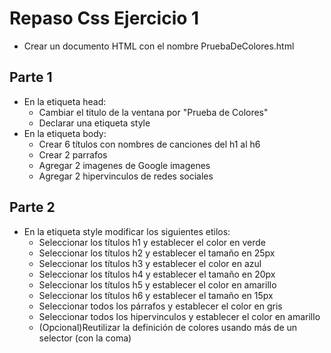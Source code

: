 # Repaso Css Ejercicio 1

* Crear un documento HTML con el nombre PruebaDeColores.html

## Parte 1
* En la etiqueta head:
    * Cambiar el titulo de la ventana por "Prueba de Colores"
    * Declarar una etiqueta style
* En la etiqueta body:
    * Crear 6 títulos con nombres de canciones del h1 al h6
    * Crear 2 parrafos
    * Agregar 2 imagenes de Google imagenes
    * Agregar 2 hipervinculos de redes sociales

## Parte 2    

* En la etiqueta style modificar los siguientes etilos:
  * Seleccionar los títulos h1 y establecer el color en verde
  * Seleccionar los títulos h2 y establecer el tamaño en 25px
  * Seleccionar los títulos h3 y establecer el color en azul
  * Seleccionar los títulos h4 y establecer el tamaño en 20px
  * Seleccionar los títulos h5 y establecer el color en amarillo
  * Seleccionar los títulos h6 y establecer el tamaño en 15px
  * Seleccionar todos los párrafos y establecer el color en gris
  * Seleccionar todos los hipervinculos y establecer el color en amarillo
  * (Opcional)Reutilizar la definición de colores usando más de un selector (con la coma)